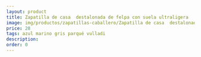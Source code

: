 ```yaml
---
layout: product
title: Zapatilla de casa  destalonada de felpa con suela ultraligera 
image: img/productos/zapatillas-caballero/Zapatilla de casa  destalonada de felpa con suela ultraligera =28=azul marino gris parqué vulladi.webp
price: 28
tags: azul marino gris parqué vulladi
description: 
order: 0
---
```

